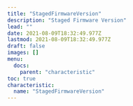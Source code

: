 ```yaml
---
title: "StagedFirmwareVersion"
description: "Staged Firmware Version"
lead: ""
date: 2021-08-09T18:32:49.977Z
lastmod: 2021-08-09T18:32:49.977Z
draft: false
images: []
menu:
  docs:
    parent: "characteristic"
toc: true
characteristic:
  name: "StagedFirmwareVersion"
---
```

